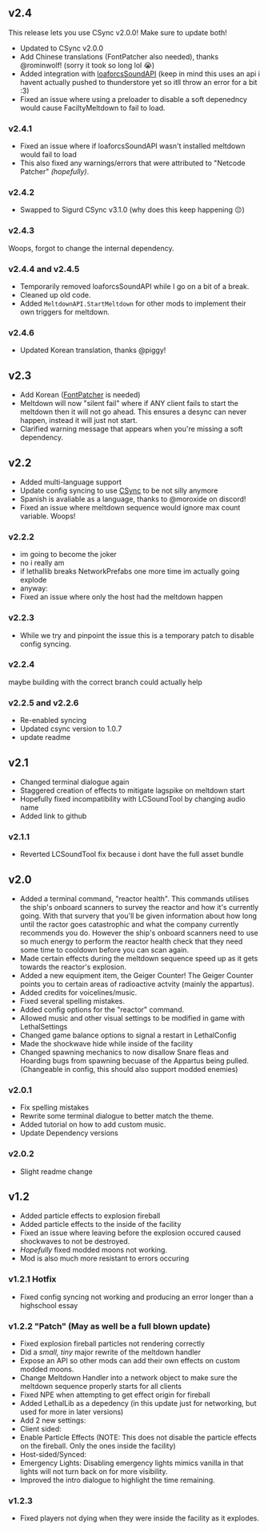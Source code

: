 ## v2.4
This release lets you use CSync v2.0.0! Make sure to update both!

- Updated to CSync v2.0.0
- Add Chinese translations (FontPatcher also needed), thanks @rominwolf! (sorry it took so long lol :sob:)
- Added integration with [loaforcsSoundAPI](https://thunderstore.io/c/lethal-company/p/loaforc/loaforcsSoundAPI/) (keep in mind this uses an api i havent actually pushed to thunderstore yet so itll throw an error for a bit :3)
- Fixed an issue where using a preloader to disable a soft depenedncy would cause FaciltyMeltdown to fail to load.

### v2.4.1
- Fixed an issue where if loaforcsSoundAPI wasn't installed meltdown would fail to load
- This also fixed any warnings/errors that were attributed to "Netcode Patcher" *(hopefully)*.

### v2.4.2
- Swapped to Sigurd CSync v3.1.0 (why does this keep happening :pensive:)

### v2.4.3
Woops, forgot to change the internal dependency.

### v2.4.4 and v2.4.5
- Temporarily removed loaforcsSoundAPI while I go on a bit of a break.
- Cleaned up old code.
- Added `MeltdownAPI.StartMeltdown` for other mods to implement their own triggers for meltdown.

### v2.4.6
- Updated Korean translation, thanks @piggy!

## v2.3
- Add Korean ([FontPatcher](https://thunderstore.io/c/lethal-company/p/LeKAKiD/FontPatcher/) is needed)
- Meltdown will now "silent fail" where if ANY client fails to start the meltdown then it will not go ahead. This ensures a desync can never happen, instead it will just not start.
- Clarified warning message that appears when you're missing a soft dependency.

## v2.2
- Added multi-language support
- Update config syncing to use [CSync](https://thunderstore.io/c/lethal-company/p/Owen3H/CSync/) to be not silly anymore
- Spanish is avaliable as a language, thanks to @moroxide on discord!
- Fixed an issue where meltdown sequence would ignore max count variable. Woops!

### v2.2.2
- im going to become the joker
- no i really am
- if lethallib breaks NetworkPrefabs one more time im actually going explode
- anyway:
- Fixed an issue where only the host had the meltdown happen

### v2.2.3
- While we try and pinpoint the issue this is a temporary patch to disable config syncing.

### v2.2.4
maybe building with the correct branch could actually help

### v2.2.5 and v2.2.6
- Re-enabled syncing
- Updated csync version to 1.0.7
- update readme

## v2.1
- Changed terminal dialogue again
- Staggered creation of effects to mitigate lagspike on meltdown start
- Hopefully fixed incompatibility with LCSoundTool by changing audio name
- Added link to github

### v2.1.1
- Reverted LCSoundTool fix because i dont have the full asset bundle

## v2.0
- Added a terminal command, "reactor health". This commands utilises the ship's onboard scanners to survey the reactor and how it's currently going. With that survery that you'll be given information about how long until the ractor goes catastrophic and what the company currently recommends you do. However the ship's onboard scanners need to use so much energy to perform the reactor health check that they need some time to cooldown before you can scan again.
- Made certain effects during the meltdown sequence speed up as it gets towards the reactor's explosion.
- Added a new equipment item, the Geiger Counter! The Geiger Counter points you to certain areas of radioactive actvity (mainly the appartus).
- Added credits for voicelines/music.
- Fixed several spelling mistakes.
- Added config options for the "reactor" command.
- Allowed music and other visual settings to be modified in game with LethalSettings
- Changed game balance options to signal a restart in LethalConfig
- Made the shockwave hide while inside of the facility
- Changed spawning mechanics to now disallow Snare fleas and Hoarding bugs from spawning becuase of the Appartus being pulled. (Changeable in config, this should also support modded enemies)

### v2.0.1
- Fix spelling mistakes
- Rewrite some terminal dialogue to better match the theme.
- Added tutorial on how to add custom music.
- Update Dependency versions

### v2.0.2
- Slight readme change

## v1.2
- Added particle effects to explosion fireball
- Added particle effects to the inside of the facility
- Fixed an issue where leaving before the explosion occured caused shockwaves to not be destroyed.
- *Hopefully* fixed modded moons not working.
- Mod is also much more resistant to errors occuring

### v1.2.1 Hotfix
- Fixed config syncing not working and producing an error longer than a highschool essay

### v1.2.2 "Patch" (May as well be a full blown update)
- Fixed explosion fireball particles not rendering correctly
- Did a *small, tiny* major rewrite of the meltdown handler
- Expose an API so other mods can add their own effects on custom modded moons.
- Change Meltdown Handler into a network object to make sure the meltdown sequence properly starts for all clients
- Fixed NPE when attempting to get effect origin for fireball
- Added LethalLib as a depedency (in this update just for networking, but used for more in later versions)
- Add 2 new settings:
 - Client sided:
  - Enable Particle Effects (NOTE: This does not disable the particle effects on the fireball. Only the ones inside the facility)
 - Host-sided/Synced:
  - Emergency Lights: Disabling emergency lights mimics vanilla in that lights will not turn back on for more visibility.
- Improved the intro dialogue to highlight the time remaining.

### v1.2.3
- Fixed players not dying when they were inside the facility as it explodes.
